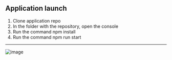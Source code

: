 ## Application launch

1. Clone application repo
2. In the folder with the repository, open the console
3. Run the command npm install
4. Run the command npm run start
---
![image](https://user-images.githubusercontent.com/78958096/196053029-4359d6b7-3f4c-4493-a298-836a84b344ae.png)

